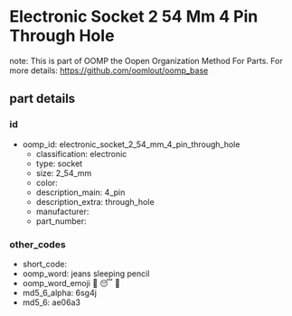 # Electronic Socket 2 54 Mm 4 Pin Through Hole  

note: This is part of OOMP the Oopen Organization Method For Parts. For more details: https://github.com/oomlout/oomp_base

##  part details





### id
* oomp_id: electronic_socket_2_54_mm_4_pin_through_hole
  * classification: electronic
  * type: socket
  * size: 2_54_mm
  * color: 
  * description_main: 4_pin
  * description_extra: through_hole
  * manufacturer: 
  * part_number: 

### other_codes
* short_code: 
* oomp_word: jeans sleeping pencil
* oomp_word_emoji :jeans: :sleeping: :pencil:
* md5_6_alpha: 6sg4j
* md5_6: ae06a3